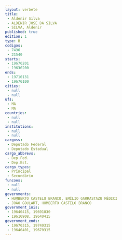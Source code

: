 ```yaml
---
layout: verbete
title:
 - Aldenir Silva
 - ALDENIR JOSE DA SILVA
 - SILVA, Aldenir
published: true
edition: 1  
type: B
codigos: 
 - 7496
 - 21540
starts: 
 - 19670201
 - 19630200
ends: 
 - 19710131
 - 19670100
cities: 
 - null 
 - null 
ufs: 
 - MA
 - MA
countries: 
 - null 
 - null 
institutions: 
 - null 
 - null 
cargoss: 
 - Deputado Federal
 - Deputado Estadual
cargo_abbrevs: 
 - Dep.Fed.
 - Dep.Est.
cargo_types: 
 - Principal
 - Secundário
funcoes: 
 - null 
 - null 
governments: 
 - HUMBERTO CASTELO BRANCO, EMÍLIO GARRASTAZU MÉDICI
 - JOÃO GOULART, HUMBERTO CASTELO BRANCO
government_inis: 
 - 19640415, 19691030
 - 19610908, 19640415
government_ends: 
 - 19670315, 19740315
 - 19640401, 19670315
---
```


